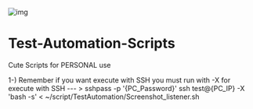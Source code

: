 ![img](http://i42.photobucket.com/albums/e335/bebop3/cowboy213x.jpg)
# Test-Automation-Scripts
Cute Scripts for PERSONAL use


1-) Remember if you want execute with SSH you must run with -X 
for execute with SSH --- > sshpass -p '{PC_Password}' ssh test@{PC_IP} -X 'bash -s' < ~/script/TestAutomation/Screenshot_listener.sh

